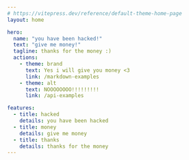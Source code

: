 ```yaml
---
# https://vitepress.dev/reference/default-theme-home-page
layout: home

hero:
  name: "you have been hacked!"
  text: "give me money!"
  tagline: thanks for the money :)
  actions:
    - theme: brand
      text: Yes i will give you money <3
      link: /markdown-examples
    - theme: alt
      text: NOOOOOOOO!!!!!!!!!
      link: /api-examples

features:
  - title: hacked
    details: you have been hacked
  - title: money
    details: give me money
  - title: thanks
    details: thanks for the money
---
```


